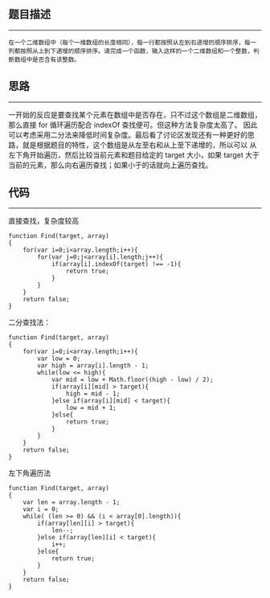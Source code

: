 ## 题目描述
***
```
在一个二维数组中（每个一维数组的长度相同），每一行都按照从左到右递增的顺序排序，每一列都按照从上到下递增的顺序排序。请完成一个函数，输入这样的一个二维数组和一个整数，判断数组中是否含有该整数。
```
## 思路
***
一开始的反应是要查找某个元素在数组中是否存在，只不过这个数组是二维数组，那么直接 for 循环遍历配合 indexOf 查找便可。但这种方法复杂度太高了。
因此可以考虑采用二分法来降低时间复杂度。最后看了讨论区发现还有一种更好的思路，就是根据题目的特性，这个数组是从左至右和从上至下递增的，所以可以
从左下角开始遍历，然后比较当前元素和题目给定的 target 大小，如果 target 大于当前的元素，那么向右遍历查找；如果小于的话就向上遍历查找。
## 代码
***
直接查找，复杂度较高
```
function Find(target, array)
{
    for(var i=0;i<array.length;i++){
        for(var j=0;j<array[i].length;j++){
            if(array[i].indexOf(target) !== -1){
                return true;
            }
        }
    }
    return false;
}
```
二分查找法：
```
function Find(target, array)
{
    for(var i=0;i<array.length;i++){
        var low = 0;
        var high = array[i].length - 1;
        while(low <= high){
            var mid = low + Math.floor((high - low) / 2);
            if(array[i][mid] > target){
                high = mid - 1;
            }else if(array[i][mid] < target){
                low = mid + 1;
            }else{
                return true;
            }
        }
    }
    return false;
}
```
左下角遍历法
```
function Find(target, array)
{
    var len = array.length - 1;
    var i = 0;
    while( (len >= 0) && (i < array[0].length)){
        if(array[len][i] > target){
            len--;
        }else if(array[len][i] < target){
            i++;
        }else{
            return true;
        }
    }
    return false;
}
```
